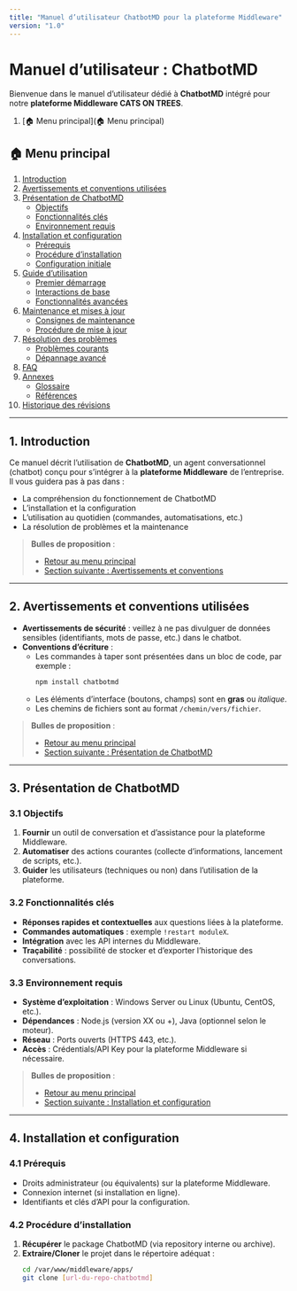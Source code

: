 ```yaml
---
title: "Manuel d’utilisateur ChatbotMD pour la plateforme Middleware"
version: "1.0"
---
```


# Manuel d’utilisateur : ChatbotMD

Bienvenue dans le manuel d’utilisateur dédié à **ChatbotMD** intégré pour notre **plateforme Middleware CATS ON TREES**.  

1. [:house: Menu principal](:house: Menu principal)


## :house: Menu principal

1. [Introduction](#1-introduction)  
2. [Avertissements et conventions utilisées](#2-avertissements-et-conventions-utilisees)  
3. [Présentation de ChatbotMD](#3-presentation-de-chatbotmd)  
   - [Objectifs](#31-objectifs)  
   - [Fonctionnalités clés](#32-fonctionnalites-cles)  
   - [Environnement requis](#33-environnement-requis)  
4. [Installation et configuration](#4-installation-et-configuration)  
   - [Prérequis](#41-prerequis)  
   - [Procédure d’installation](#42-procedure-dinstallation)  
   - [Configuration initiale](#43-configuration-initiale)  
5. [Guide d’utilisation](#5-guide-dutilisation)  
   - [Premier démarrage](#51-premier-demarrage)  
   - [Interactions de base](#52-interactions-de-base)  
   - [Fonctionnalités avancées](#53-fonctionnalites-avancees)  
6. [Maintenance et mises à jour](#6-maintenance-et-mises-a-jour)  
   - [Consignes de maintenance](#61-consignes-de-maintenance)  
   - [Procédure de mise à jour](#62-procedure-de-mise-a-jour)  
7. [Résolution des problèmes](#7-resolution-des-problemes)  
   - [Problèmes courants](#71-problemes-courants)  
   - [Dépannage avancé](#72-depannage-avance)  
8. [FAQ](#8-faq)  
9. [Annexes](#9-annexes)  
   - [Glossaire](#91-glossaire)  
   - [Références](#92-references)  
10. [Historique des révisions](#10-historique-des-revisions)

---

## 1. Introduction

Ce manuel décrit l’utilisation de **ChatbotMD**, un agent conversationnel (chatbot) conçu pour s’intégrer à la **plateforme Middleware** de l’entreprise. Il vous guidera pas à pas dans :

- La compréhension du fonctionnement de ChatbotMD  
- L’installation et la configuration  
- L’utilisation au quotidien (commandes, automatisations, etc.)  
- La résolution de problèmes et la maintenance

> **Bulles de proposition** :  
> - [Retour au menu principal](#house-menu-principal)  
> - [Section suivante : Avertissements et conventions](#2-avertissements-et-conventions-utilisees)  

---

## 2. Avertissements et conventions utilisées

- **Avertissements de sécurité** : veillez à ne pas divulguer de données sensibles (identifiants, mots de passe, etc.) dans le chatbot.  
- **Conventions d’écriture** :  
  - Les commandes à taper sont présentées dans un bloc de code, par exemple :  
    ```bash
    npm install chatbotmd
    ```
  - Les éléments d’interface (boutons, champs) sont en **gras** ou *italique*.
  - Les chemins de fichiers sont au format `/chemin/vers/fichier`.

> **Bulles de proposition** :  
> - [Retour au menu principal](#house-menu-principal)  
> - [Section suivante : Présentation de ChatbotMD](#3-presentation-de-chatbotmd)

---

## 3. Présentation de ChatbotMD

### 3.1 Objectifs

1. **Fournir** un outil de conversation et d’assistance pour la plateforme Middleware.  
2. **Automatiser** des actions courantes (collecte d’informations, lancement de scripts, etc.).  
3. **Guider** les utilisateurs (techniques ou non) dans l’utilisation de la plateforme.

### 3.2 Fonctionnalités clés

- **Réponses rapides et contextuelles** aux questions liées à la plateforme.  
- **Commandes automatiques** : exemple `!restart moduleX`.  
- **Intégration** avec les API internes du Middleware.  
- **Traçabilité** : possibilité de stocker et d’exporter l’historique des conversations.

### 3.3 Environnement requis

- **Système d’exploitation** : Windows Server ou Linux (Ubuntu, CentOS, etc.).  
- **Dépendances** : Node.js (version XX ou +), Java (optionnel selon le moteur).  
- **Réseau** : Ports ouverts (HTTPS 443, etc.).  
- **Accès** : Crédentials/API Key pour la plateforme Middleware si nécessaire.

> **Bulles de proposition** :  
> - [Retour au menu principal](#house-menu-principal)  
> - [Section suivante : Installation et configuration](#4-installation-et-configuration)

---

## 4. Installation et configuration

### 4.1 Prérequis

- Droits administrateur (ou équivalents) sur la plateforme Middleware.  
- Connexion internet (si installation en ligne).  
- Identifiants et clés d’API pour la configuration.

### 4.2 Procédure d’installation

1. **Récupérer** le package ChatbotMD (via repository interne ou archive).  
2. **Extraire/Cloner** le projet dans le répertoire adéquat :  
   ```bash
   cd /var/www/middleware/apps/
   git clone [url-du-repo-chatbotmd]
